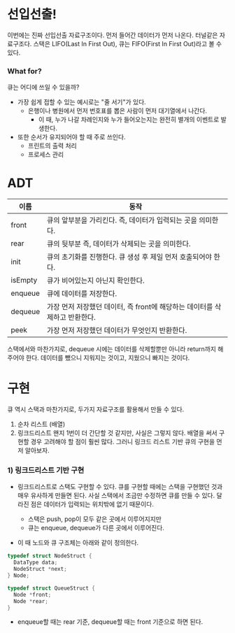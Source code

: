 # 선입선출!

이번에는 진짜 선입선출 자료구조이다. 먼저 들어간 데이터가 먼저 나온다. 터널같은 자료구조다.
스택은 LIFO(Last In First Out), 큐는 FIFO(First In First Out)라고 볼 수 있다.

### What for?

큐는 어디에 쓰일 수 있을까?

- 가장 쉽게 접할 수 있는 예시로는 "줄 서기"가 있다.
  - 은행이나 병원에서 먼저 번호표를 뽑은 사람이 먼저 대기열에서 나간다.
    - 이 때, 누가 나갈 차례인지와 누가 들어오는지는 완전히 별개의 이벤트로 발생한다.
- 또한 순서가 유지되어야 할 때 주로 쓰인다.
  - 프린트의 출력 처리
  - 프로세스 관리

# ADT

| 이름    | 동작                                                                       |
| ------- | -------------------------------------------------------------------------- |
| front   | 큐의 앞부분을 가리킨다. 즉, 데이터가 입력되는 곳을 의미한다.               |
| rear    | 큐의 뒷부분 즉, 데이터가 삭제되는 곳을 의미한다.                           |
| init    | 큐의 초기화를 진행한다. 큐 생성 후 제일 먼저 호출되어야 한다.              |
| isEmpty | 큐가 비어있는지 아닌지 확인한다.                                           |
| enqueue | 큐에 데이터를 저장한다.                                                    |
| dequeue | 가장 먼저 저장했던 데이터, 즉 front에 해당하는 데이터를 삭제하고 반환한다. |
| peek    | 가장 먼저 저장했던 데이터가 무엇인지 반환한다.                             |

스택에서와 마찬가지로, dequeue 시에는 데이터를 삭제할뿐만 아니라 return까지 해주어야 한다. 데이터를 뺐으니 지워지는 것이고, 지웠으니 빠지는 것이다.

# 구현

큐 역시 스택과 마찬가지로, 두가지 자료구조를 활용해서 만들 수 있다.

1. 순차 리스트 (배열)
2. 링크드리스트
   왠지 1번이 더 간단할 것 같지만, 사실은 그렇지 않다. 배열을 써서 구현할 경우 고려해야 할 점이 훨씬 많다. 그러니 링크드 리스트 기반 큐의 구현을 먼저 알아보자.

### 1) 링크드리스트 기반 구현

- 링크드리스트로 스택도 구현할 수 있다. 큐를 구현할 때에는 스택을 구현했던 것과 매우 유사하게 만들면 된다. 사실 스택에서 조금만 수정하면 큐를 만들 수 있다. 달라진 점은 데이터가 입력되는 위치밖에 없기 때문이다.

  - 스택은 push, pop이 모두 같은 곳에서 이루어지지만
  - 큐는 enqueue, dequeue가 다른 곳에서 이루어진다.

- 이 때 노드와 큐 구조체는 아래와 같이 정의한다.

```C++
typedef struct NodeStruct {
  DataType data;
  NodeStruct *next;
} Node;

typedef struct QueueStruct {
  Node *front;
  Node *rear;
}
```

- enqueue할 때는 rear 기준, dequeue할 때는 front 기준으로 하면 된다.

